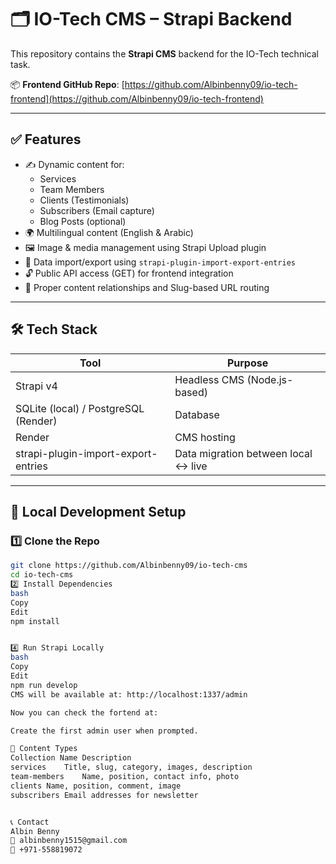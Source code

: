 # 🗂 IO-Tech CMS – Strapi Backend

This repository contains the **Strapi CMS** backend for the IO-Tech technical task.  



📦 **Frontend GitHub Repo**: [https://github.com/Albinbenny09/io-tech-frontend](https://github.com/Albinbenny09/io-tech-frontend)

---

## ✅ Features

- ✍️ Dynamic content for:
  - Services
  - Team Members
  - Clients (Testimonials)
  - Subscribers (Email capture)
  - Blog Posts (optional)
- 🌍 Multilingual content (English & Arabic)
- 🖼️ Image & media management using Strapi Upload plugin
- 🔄 Data import/export using `strapi-plugin-import-export-entries`
- 🔓 Public API access (GET) for frontend integration
- 🧾 Proper content relationships and Slug-based URL routing

---

## 🛠️ Tech Stack

| Tool          | Purpose                      |
|---------------|-------------------------------|
| Strapi v4     | Headless CMS (Node.js-based)  |
| SQLite (local) / PostgreSQL (Render) | Database |
| Render        | CMS hosting                   |
| strapi-plugin-import-export-entries | Data migration between local ↔ live |

---

## 🚀 Local Development Setup

### 1️⃣ Clone the Repo

```bash
git clone https://github.com/Albinbenny09/io-tech-cms
cd io-tech-cms
2️⃣ Install Dependencies
bash
Copy
Edit
npm install


4️⃣ Run Strapi Locally
bash
Copy
Edit
npm run develop
CMS will be available at: http://localhost:1337/admin

Now you can check the fortend at:

Create the first admin user when prompted.

📁 Content Types
Collection Name	Description
services	Title, slug, category, images, description
team-members	Name, position, contact info, photo
clients	Name, position, comment, image
subscribers	Email addresses for newsletter


📞 Contact
Albin Benny
📧 albinbenny1515@gmail.com
📱 +971-558819072
